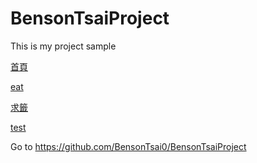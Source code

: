 BensonTsaiProject
==========

This is my project sample

[首頁](http://bensontsai0.github.io/)

[eat](http://bensontsai0.github.io/eat/eat.html)

[求籤](http://bensontsai0.github.io/chance/)

[test](http://bensontsai0.github.io/test/css_demo.html)

Go to https://github.com/BensonTsai0/BensonTsaiProject